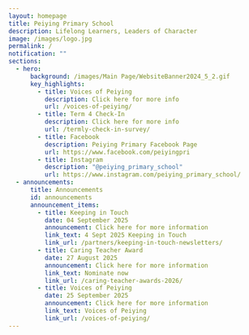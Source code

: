 ```yaml
---
layout: homepage
title: Peiying Primary School
description: Lifelong Learners, Leaders of Character
image: /images/logo.jpg
permalink: /
notification: ""
sections:
  - hero:
      background: /images/Main Page/WebsiteBanner2024_5_2.gif
      key_highlights:
        - title: Voices of Peiying
          description: Click here for more info
          url: /voices-of-peiying/
        - title: Term 4 Check-In
          description: Click here for more info
          url: /termly-check-in-survey/
        - title: Facebook
          description: Peiying Primary Facebook Page
          url: https://www.facebook.com/peiyingpri
        - title: Instagram
          description: "@peiying_primary_school"
          url: https://www.instagram.com/peiying_primary_school/
  - announcements:
      title: Announcements
      id: announcements
      announcement_items:
        - title: Keeping in Touch
          date: 04 September 2025
          announcement: Click here for more information
          link_text: 4 Sept 2025 Keeping in Touch
          link_url: /partners/keeping-in-touch-newsletters/
        - title: Caring Teacher Award
          date: 27 August 2025
          announcement: Click here for more information
          link_text: Nominate now
          link_url: /caring-teacher-awards-2026/
        - title: Voices of Peiying
          date: 25 September 2025
          announcement: Click here for more information
          link_text: Voices of Peiying
          link_url: /voices-of-peiying/
---
```

